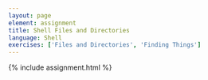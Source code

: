 ```yaml
---
layout: page
element: assignment
title: Shell Files and Directories
language: Shell
exercises: ['Files and Directories', 'Finding Things']
---
```


{% include assignment.html %}
